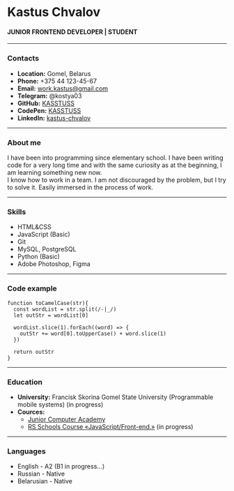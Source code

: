 # Kastus Chvalov

#### JUNIOR FRONTEND DEVELOPER | STUDENT

*****

### Contacts

* **Location:** Gomel, Belarus
* **Phone:** +375 44 123-45-67  
* **Email:** work.kastus@gmail.com  
* **Telegram:** @kostya03  
* **GitHub:** [KASSTUSS](https://github.com/KASSTUSS)  
* **CodePen:** [KASSTUSS](https://codepen.io/KASSTUSS)  
* **LinkedIn:** [kastus-chvalov](https://www.linkedin.com/in/kastus-chvalov-3255a6269/)  

*****

### About me

I have been into programming since elementary school. I have been writing code for a very long time and with the same curiosity as at the beginning, I am learning something new now.  
I know how to work in a team. I am not discouraged by the problem, but I try to solve it. Easily immersed in the process of work.  

*****

### Skills

* HTML&CSS
* JavaScript (Basic)
* Git
* MySQL, PostgreSQL
* Python (Basic)
* Adobe Photoshop, Figma

*****

### Code example

```
function toCamelCase(str){
  const wordList = str.split(/-|_/)
  let outStr = wordList[0]
  
  wordList.slice(1).forEach((word) => {
    outStr += word[0].toUpperCase() + word.slice(1)
  })
  
  return outStr
}
```

*****

### Education

* **University:** Francisk Skorina Gomel State University (Programmable mobile systems) (in progress)
* **Cources:**
    * [Junior Computer Academy](https://gomel.itstep.by/malaya-kompyuternaya-akademiya/)
    * [RS Schools Course «JavaScript/Front-end.»](https://rs.school/js/) (in progress)

*****

### Languages

* English - A2 (B1 in progress...)
* Russian - Native
* Belarusian - Native